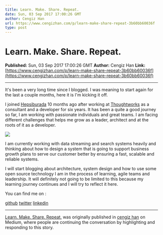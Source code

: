 ```yaml
---
title: Learn. Make. Share. Repeat.
date: Sun, 03 Sep 2017 17:00:26 GMT
author: Cengiz Han
url: https://www.cengizhan.com/p/learn-make-share-repeat-3b60bb60036f
type: post
---
```


# Learn. Make. Share. Repeat.

**Published:** Sun, 03 Sep 2017 17:00:26 GMT
**Author:** Cengiz Han
**Link:** [https://www.cengizhan.com/p/learn-make-share-repeat-3b60bb60036f](https://www.cengizhan.com/p/learn-make-share-repeat-3b60bb60036f)

---

It's been a very long time since I blogged. I was meaning to start again for
the last a couple months, here it is I'm kicking it off.

I joined [Hepsiburada](https://www.linkedin.com/company/hepsiburada-com) 10
months ago after working at
[Thoughtworks](https://www.linkedin.com/company/thoughtworks) as a consultant
and a developer for six years. It has been a quite a good journey so far, I am
working with passionate individuals and great teams. I am facing different
challenges that helps me grow as a leader, architect and at the roots of it as
a developer.

[![](https://substackcdn.com/image/fetch/$s_!I_Gj!,w_1456,c_limit,f_auto,q_auto:good,fl_progressive:steep/https%3A%2F%2Fsubstack-post-media.s3.amazonaws.com%2Fpublic%2Fimages%2F6e513261-6c8f-41ac-ac73-665dd33a5458_302x398.png)](https://substackcdn.com/image/fetch/$s_!I_Gj!,f_auto,q_auto:good,fl_progressive:steep/https%3A%2F%2Fsubstack-post-media.s3.amazonaws.com%2Fpublic%2Fimages%2F6e513261-6c8f-41ac-ac73-665dd33a5458_302x398.png)

I am currently working with data streaming and search systems heavily and
thinking about how to design a system that is going to support business growth
plans to serve our customer better by ensuring a fast, scalable and reliable
systems.

I will start blogging about architecture, system design and how to use some
open source technology I am in the process of learning, agile teams and
leadership. It will definitely not going to be limited to this because my
learning journey continues and I will try to reflect it here.

You can find me on :

[github](http://github.com/hancengiz) [twitter](http://twitter.com/hancengiz)
[linkedin](https://www.linkedin.com/in/cengizhan/)

* * *

[Learn. Make. Share. Repeat.](https://medium.com/hancengiz/learn-make-share-repeat-3b60bb60036f) was originally published in [cengiz
han](https://medium.com/hancengiz) on Medium, where people are continuing the
conversation by highlighting and responding to this story.
